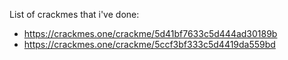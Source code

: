 List of crackmes that i've done:
- https://crackmes.one/crackme/5d41bf7633c5d444ad30189b
- https://crackmes.one/crackme/5ccf3bf333c5d4419da559bd
